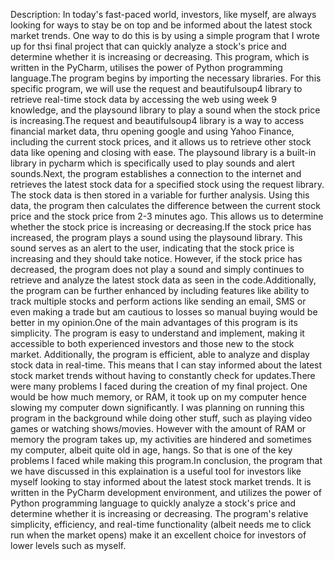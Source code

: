 Description: In today's fast-paced world, investors, like myself, are always looking for ways to stay be on top and be informed about the latest stock market trends. One way to do this is by using a simple program that I wrote up for thsi final project that can quickly analyze a stock's price and determine whether it is increasing or decreasing. This program, which is written in the PyCharm, utilises the power of Python programming language.The program begins by importing the necessary libraries. For this specific program, we will use the request and beautifulsoup4 library to retrieve real-time stock data by accessing the web using week 9 knowledge, and the playsound library to play a sound when the stock price is increasing.The request and beautifulsoup4 library is a way to access financial market data, thru opening google and using Yahoo Finance, including the current stock prices, and it allows us to retrieve other stock data like opening and closing with ease. The playsound library is a built-in library in pycharm which is specifically used to play sounds and alert sounds.Next, the program establishes a connection to the internet and retrieves the latest stock data for a specified stock using the request library. The stock data is then stored in a variable for further analysis. Using this data, the program then calculates the difference between the current stock price and the stock price from 2-3 minutes ago. This allows us to determine whether the stock price is increasing or decreasing.If the stock price has increased, the program plays a sound using the playsound library. This sound serves as an alert to the user, indicating that the stock price is increasing and they should take notice. However, if the stock price has decreased, the program does not play a sound and simply continues to retrieve and analyze the latest stock data as seen in the code.Additionally, the program can be further enhanced by including features like ability to track multiple stocks and perform actions like sending an email, SMS or even making a trade but am cautious to losses so manual buying would be better in my opinion.One of the main advantages of this program is its simplicity. The program is easy to understand and implement, making it accessible to both experienced investors and those new to the stock market. Additionally, the program is efficient, able to analyze and display stock data in real-time. This means that I can stay informed about the latest stock market trends without having to constantly check for updates.There were many problems I faced during the creation of my final project. One would be how much memory, or RAM, it took up on my computer hence slowing my computer down significantly. I was planning on running this program in the background while doing other stuff, such as playing video games or watching shows/movies. However with the amount of RAM or memory the program takes up, my activities are hindered and sometimes my computer, albeit quite old in age, hangs. So that is one of the key problems I faced while making this program.In conclusion, the program that we have discussed in this explaination is a useful tool for investors like myself looking to stay informed about the latest stock market trends. It is written in the PyCharm development environment, and utilizes the power of Python programming language to quickly analyze a stock's price and determine whether it is increasing or decreasing. The program's relative simplicity, efficiency, and real-time functionality (albeit needs me to click run when the market opens) make it an excellent choice for investors of lower levels such as myself.
